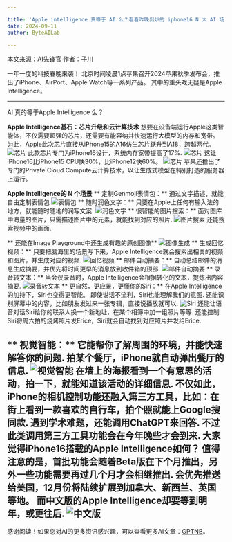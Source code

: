 ```yaml
---

title: 'Apple intelligence 真等于 AI 么？看看昨晚出炉的 iphone16 N 大 AI 场景'
date: 2024-09-11
author: ByteAILab

---
```


本文来源：AI先锋官
作者：子川

一年一度的科技春晚来袭！
北京时间凌晨1点苹果召开2024苹果秋季发布会，推出了iPhone、AirPort、Apple Watch等一系列产品。
其中的重头戏无疑是Apple Intelligence。

---
AI 真的等于Apple Intelligence 么？

**Apple Intelligence基石：芯片升级和云计算技术**
想要在设备端运行Apple这类智能体，不仅需要超强的芯片，还需要有能容纳并快速运行大模型的内存和宽带。
为此，Apple此次芯片直接从iPhone15的A16仿生芯片跃升到A18，跨越两代。
![芯片](http://www.jesonc.com/FgbZUwJH0C6vRcnVcjLwP_n4vzfa)
此款芯片专门为iPhone16设计，系统内存宽带提高了17%.
![芯片](http://www.jesonc.com/FilyQCIWpBi-_L07knLLu5gbITOD)
这让 iPhone16比iPhone15 CPU快30%，比iPhone12快60%。
![芯片](http://www.jesonc.com/FsSNDuHbfAWFZlQOPvZfSpXk6HJX)
苹果还推出了专门的Private Cloud Compute云计算技术，以让生成式模型在特别打造的服务器上运行。

**Apple Intelligence的 N 个场景**
** 定制Genmoji表情包：** 通过文字描述，就能自由定制表情包
![表情包](http://www.jesonc.com/ltJ56LukoEtyJUybq2NY3ZsCPJlN)
** 随时润色文字：** 只要在Apple上任何有输入法的地方，就能随时随地的润写文案.
![润色文字](http://www.jesonc.com/FmqpSyCJguyKVF1iwRK3NBhA1Msz)
** 很智能的图片搜索：** 面对图库中海量的图片，只需描述图片中的元素，就能找到对应的照片.
![图片搜索](http://www.jesonc.com/FkqcIIAsXs3tTIusoaczIgnWXYHu)
还能搜索视频中的画面.

** 还能在Image Playground中还生成有趣的原创图像**
![图像生成](http://www.jesonc.com/FpAEBm5wK1P1KT_Qc0WoRorICzvR)
** 生成回忆视频：** 只要把脑海里的场景写下来，Apple Intelligence就会搜索出相关的视频和图片，并生成对应的视频.
![回忆视频](http://www.jesonc.com/FoR_BHRr3nMPWV-9iLbnPWv0ybBV)
** 邮件自动摘要：** 自动总结邮件的消息生成摘要，并优先将时间更早的消息放到收件箱的顶部.
![邮件自动摘要](http://www.jesonc.com/FpMWMHiqpETi0crr6fMjpp86ngsg)
** 录音转文本：** 当会议录音时，Apple Intelligence会根据转化的文本，提炼出内容摘要.
![录音转文本](http://www.jesonc.com/FrgiRFCg-lc1j2BE_XsIwladi-IN)
** 更自然，更应景，更懂你的Siri：** 在Apple Intelligence的加持下，Siri也变得更智能。
即使说话不流利，Siri也能理解我们的意图.
还能识别屏幕中的内容，比如朋友发过来一张专辑，直接说播放就可以.
![Siri](http://www.jesonc.com/Fp-HQn0MXp6adZZ17kWIBTHNVbVB)
还能让语音对话Siri给你的联系人换一个新地址，在某个相簿中加一组照片等等.
还能控制Siri将周六拍的烧烤照片发Erice，Siri就会自动找到对应照片并发给Erice.

** 视觉智能：** 它能帮你了解周围的环境，并能快速解答你的问题.
拍某个餐厅，iPhone就自动弹出餐厅的信息.
![视觉智能](http://www.jesonc.com/lon22Axk5spE-BBe2IZbx3Im67Ol)
在墙上的海报看到一个有意思的活动，拍一下，就能知道该活动的详细信息.
不仅如此，iPhone的相机控制功能还融入第三方工具，比如：在街上看到一款喜欢的自行车，拍个照就能上Google搜同款.
遇到学术难题，还能调用ChatGPT来回答.
不过此类调用第三方工具功能会在今年晚些才会到来.
大家觉得iPhone16搭载的Apple Intelligence如何？
值得注意的是，首批功能会随着Beta版在下个月推出，另外一些功能需要再过几个月才会相继推出.
会优先推送给美国，12月份将陆续扩展到加拿大、新西兰、英国等地。
而中文版的Apple Intelligence却要等到明年，或更往后.
![中文版](http://www.jesonc.com/FiRqAr68AImI3kh6zdDHZjBTU0fC)
---
感谢阅读！如果您对AI的更多资讯感兴趣，可以查看更多AI文章：[GPTNB](https://gptnb.com)。